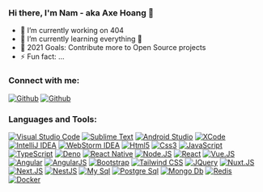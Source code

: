 [linkedin]: https://www.linkedin.com/in/namhhitvn/
[twitter]: https://twitter.com/namhhitvn
[github]: https://github.com/namhhitvn

### Hi there, I'm Nam - aka Axe Hoang 👋

- 🔭 I’m currently working on 404
- 🌱 I’m currently learning everything 🤣
- 🥅 2021 Goals: Contribute more to Open Source projects
- ⚡ Fun fact: ...

### Connect with me:

[<img alt="Github" src="https://img.shields.io/badge/Linkedin-%2312100E.svg?&style=for-the-badge&logo=linkedin&logoColor=white" />](https://www.linkedin.com/in/namhhitvn/)
[<img alt="Github" src="https://img.shields.io/badge/twitter-%231DA1F2.svg?&style=for-the-badge&logo=twitter&logoColor=white" />](https://twitter.com/namhhitvn)

### Languages and Tools:

[<img alt="Visual Studio Code" src="https://img.shields.io/badge/Visual_Studio_Code-0078D4?style=for-the-badge&logo=visual%20studio%20code&logoColor=white" />](#)
[<img alt="Sublime Text" src="https://img.shields.io/badge/sublime_text-%23575757.svg?&style=for-the-badge&logo=sublime-text&logoColor=important" />](#)
[<img alt="Android Studio" src="https://img.shields.io/badge/Android%20Studio-4285f4.svg?&style=for-the-badge&logo=Android%20Studio&logoColor=3ddc84" />](#)
[<img alt="XCode" src="https://img.shields.io/badge/XCode-17a5ec.svg?&style=for-the-badge&logo=Xcode&logoColor=white" />](#)
[<img alt="IntelliJ IDEA" src="https://img.shields.io/badge/IntelliJ-F76706.svg?&style=for-the-badge&logo=IntelliJ%20IDEA&logoColor=white" />](#)
[<img alt="WebStorm IDEA" src="https://img.shields.io/badge/WebStorm-23AAE3.svg?&style=for-the-badge&logo=WebStorm&logoColor=white" />](#)
[<img alt="Html5" src="https://img.shields.io/badge/HTML5-E34F26?style=for-the-badge&logo=html5&logoColor=white" />](#)
[<img alt="Css3" src="https://img.shields.io/badge/CSS3-1572B6?style=for-the-badge&logo=css3&logoColor=white" />](#)
[<img alt="JavaScript" src="https://img.shields.io/badge/JavaScript-323330?style=for-the-badge&logo=javascript&logoColor=F7DF1E" />](#)
[<img alt="TypeScript" src="https://img.shields.io/badge/TypeScript-007ACC?style=for-the-badge&logo=typescript&logoColor=white" />](#)
[<img alt="Deno" src="https://img.shields.io/badge/Deno-e5e7eb?style=for-the-badge&logo=deno&logoColor=black" />](#)
[<img alt="React Native" src="https://img.shields.io/badge/React_Native-20232A?style=for-the-badge&logo=react&logoColor=61DAFB" />](#)
[<img alt="Node.JS" src="https://img.shields.io/badge/Node.js-339933?style=for-the-badge&logo=nodedotjs&logoColor=white" />](#)
[<img alt="React" src="https://img.shields.io/badge/React-20232A?style=for-the-badge&logo=react&logoColor=61DAFB" />](#)
[<img alt="Vue.JS" src="https://img.shields.io/badge/Vue.js-35495E?style=for-the-badge&logo=vuedotjs&logoColor=4FC08D" />](#)
[<img alt="Angular" src="https://img.shields.io/badge/Angular-DD0031?style=for-the-badge&logo=angular&logoColor=white" />](#)
[<img alt="AngularJS" src="https://img.shields.io/badge/AngularJS-E23237?style=for-the-badge&logo=angularjs&logoColor=white" />](#)
[<img alt="Bootstrap" src="https://img.shields.io/badge/Bootstrap-563D7C?style=for-the-badge&logo=bootstrap&logoColor=white" />](#)
[<img alt="Tailwind CSS" src="https://img.shields.io/badge/Tailwind_CSS-38B2AC?style=for-the-badge&logo=tailwind-css&logoColor=white" />](#)
[<img alt="JQuery" src="https://img.shields.io/badge/jQuery-0769AD?style=for-the-badge&logo=jquery&logoColor=white" />](#)
[<img alt="Nuxt.JS" src="https://img.shields.io/badge/nuxt.js-00C58E?style=for-the-badge&logo=nuxtdotjs&logoColor=white" />](#)
[<img alt="Next.JS" src="https://img.shields.io/badge/next.js-000000?style=for-the-badge&logo=nextdotjs&logoColor=white" />](#)
[<img alt="NestJS" src="https://img.shields.io/badge/Nest-000000?style=for-the-badge&logo=nestjs&logoColor=e0234e" />](#)
[<img alt="My Sql" src="https://img.shields.io/badge/MySQL-00000F?style=for-the-badge&logo=mysql&logoColor=white" />](#)
[<img alt="Postgre Sql" src="https://img.shields.io/badge/PostgreSQL-316192?style=for-the-badge&logo=postgresql&logoColor=white" />](#)
[<img alt="Mongo Db" src="https://img.shields.io/badge/MongoDB-4EA94B?style=for-the-badge&logo=mongodb&logoColor=white" />](#)
[<img alt="Redis" src="https://img.shields.io/badge/Redis-a61808?style=for-the-badge&logo=redis&logoColor=white" />](#)
[<img alt="Docker" src="https://img.shields.io/badge/Docker-007ACC?style=for-the-badge&logo=docker&logoColor=white" />](#)
